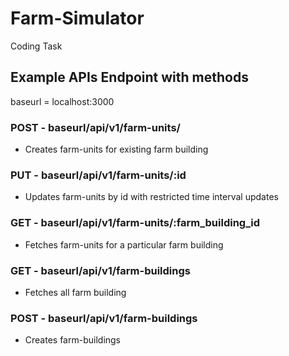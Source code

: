 # Farm-Simulator

Coding Task

## Example APIs Endpoint with methods

baseurl = localhost:3000

### POST - baseurl/api/v1/farm-units/

- Creates farm-units for existing farm building

### PUT - baseurl/api/v1/farm-units/:id

- Updates farm-units by id with restricted time interval updates

### GET - baseurl/api/v1/farm-units/:farm_building_id

- Fetches farm-units for a particular farm building

### GET - baseurl/api/v1/farm-buildings

- Fetches all farm building

### POST - baseurl/api/v1/farm-buildings

- Creates farm-buildings

